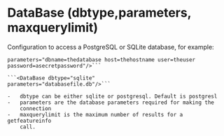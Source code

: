 DataBase (dbtype,parameters, maxquerylimit)
===========================================

Configuration to access a PostgreSQL or SQLite database, for example:

``` <DataBase maxquerylimit="365"
parameters="dbname=thedatabase host=thehostname user=theuser
password=asecretpassword"/>```

```<DataBase dbtype="sqlite"
parameters="databasefile.db"/>```

-   dbtype can be either sqlite or postgresql. Default is postgresl
-   parameters are the database parameters required for making the
    connection
-   maxquerylimit is the maximum number of results for a getfeatureinfo
    call.

